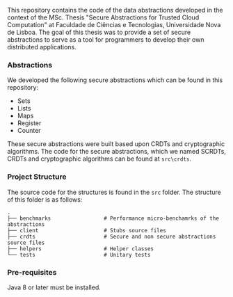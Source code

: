 This repository contains the code of the data abstractions developed in the context of the MSc. Thesis "Secure Abstractions for Trusted Cloud Computation" at Faculdade de Ciências e Tecnologias, Universidade Nova de Lisboa. The goal of this thesis was to provide a set of secure abstractions to serve as a tool for programmers to develop their own distributed applications. 

### Abstractions
We developed the following secure abstractions which can be found in this repository:
* Sets
* Lists
* Maps
* Register
* Counter

These secure abstractions were built based upon CRDTs and cryptographic algorithms. The code for the secure abstractions, which we named SCRDTs, CRDTs and cryptographic algorithms can be found at `src\crdts`.

### Project Structure
The source code for the structures is found in the `src` folder. The structure of this folder is as follows:

    .
    ├── benchmarks                 # Performance micro-benchamrks of the abstractions
    ├── client                     # Stubs source files
    ├── crdts                      # Secure and non secure abstractions source files
    ├── helpers                    # Helper classes
    └── tests                      # Unitary tests
    
### Pre-requisites
Java 8 or later must be installed.
